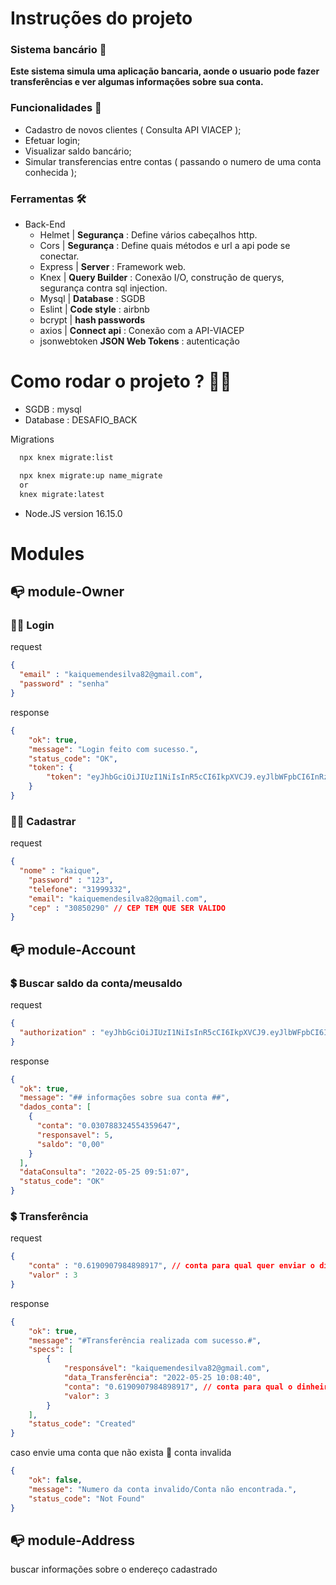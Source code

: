 # Instruções do projeto

### Sistema bancário 🎑

**Este sistema simula uma aplicação bancaria, aonde o usuario pode fazer transferências e ver algumas informações sobre sua conta.**

### Funcionalidades 🔨

- Cadastro de novos clientes ( Consulta API VIACEP );
- Efetuar login;
- Visualizar saldo bancário;
- Simular transferencias entre contas ( passando o numero de uma conta conhecida );

### Ferramentas 🛠

- Back-End
  - Helmet | **Segurança** : Define vários cabeçalhos http. 
  - Cors | **Segurança** : Define quais métodos e url a api pode se conectar.
  - Express | **Server** : Framework web. 
  - Knex | **Query Builder** : Conexão I/O, construção de querys, segurança contra sql injection. 
  - Mysql | **Database** : SGDB
  - Eslint | **Code style** : airbnb
  - bcrypt | **hash passwords**
  - axios | **Connect api** : Conexão com a API-VIACEP
  - jsonwebtoken **JSON Web Tokens** : autenticação 

# Como rodar o projeto ? 🚶‍♀️

- SGDB : mysql 
- Database : DESAFIO_BACK

Migrations 

```bash
  npx knex migrate:list

  npx knex migrate:up name_migrate
  or 
  knex migrate:latest
```

- Node.JS version 16.15.0

# Modules 

## 📭 module-Owner 

### 👮‍♀️ Login 
request 
```json
{
  "email" : "kaiquemendesilva82@gmail.com",
  "password" : "senha"
}
```
response 

```json
{
	"ok": true,
	"message": "Login feito com sucesso.",
	"status_code": "OK",
	"token": {
		"token": "eyJhbGciOiJIUzI1NiIsInR5cCI6IkpXVCJ9.eyJlbWFpbCI6InRzdGUiLCJpYXQiOjE2NTM0ODM1MzgsImV4cCI6MTY1MzQ4NjMzOH0.1Y9nY6q7fkBk1Zmfn8enMJlnTfnkUbPOIhwmQLfzwg4"
	}
}
```

### 👮‍♀️ Cadastrar 

request 

```json
{
  "nome" : "kaique", 
	"password" : "123",
	"telefone": "31999332",
	"email": "kaiquemendesilva82@gmail.com",
	"cep" : "30850290" // CEP TEM QUE SER VALIDO
}
```

## 📭  module-Account 

### 💲 Buscar saldo da conta/meusaldo

request

```json
{
  "authorization" : "eyJhbGciOiJIUzI1NiIsInR5cCI6IkpXVCJ9.eyJlbWFpbCI6InRzdGUiLCJpYXQiOjE2NTM0ODMwNDcsImV4cCI6MTY1MzQ4NTg0N30.0sRSdkvFbHJKSMMgXbNHRqBUnEZ9Dj2YBMeIYGhgAoc"
}
```

response

```json
{
  "ok": true,
  "message": "## informações sobre sua conta ##",
  "dados_conta": [
    {
      "conta": "0.030788324554359647",
      "responsavel": 5,
      "saldo": "0,00"
    }
  ],
  "dataConsulta": "2022-05-25 09:51:07",
  "status_code": "OK"
}
```
### 💲 Transferência  

request

```json
{
 	"conta" : "0.6190907984898917", // conta para qual quer enviar o dinheiro
	"valor" : 3
}
```
response
```json
{
	"ok": true,
	"message": "#Transferência realizada com sucesso.#",
	"specs": [
		{
			"responsável": "kaiquemendesilva82@gmail.com",
			"data_Transferência": "2022-05-25 10:08:40",
			"conta": "0.6190907984898917", // conta para qual o dinheiro foi enviado.
			"valor": 3
		}
	],
	"status_code": "Created"
}
```

caso envie uma conta que não exista
📢 conta invalida 

```json
{
	"ok": false,
	"message": "Numero da conta invalido/Conta não encontrada.",
	"status_code": "Not Found"
}
```

## 📭  module-Address

buscar informações sobre o endereço cadastrado 



